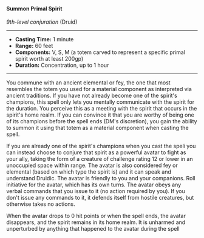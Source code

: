 #### Summon Primal Spirit
*9th-level conjuration* (Druid)
___
- **Casting Time:** 1 minute 
- **Range:** 60 feet 
- **Components:** V, S, M (a totem carved to represent a specific primal spirit worth at least 200gp) 
- **Duration:** Concentration, up to 1 hour 
---
You commune with an ancient elemental or fey, the one that most resembles the totem you used for a material component as interpreted via ancient traditions. If you have not already become one of the spirit's champions, this spell only lets you mentally communicate with the spirit for the duration. You perceive this as a meeting with the spirit that occurs in the spirit's home realm. If you can convince it that you are worthy of being one of its champions before the spell ends (DM's discretion), you gain the ability to summon it using that totem as a material component when casting the spell.

If you are already one of the spirit's champions when you cast the speli you can instead choose to conjure that spirit as a powerful avatar to fight as your ally, taking the form of a creature of challenge rating 12 or lower in an unoccupied space within range. The avatar is also considered fey or elemental (based on which type the spirit is) and it can speak and understand Druidic. The avatar is friendly to you and your companions. Roll initiative for the avatar, which has its own turns. The avatar obeys any verbal commands that you issue to 
it (no action required by you). If you don't issue any commands to it, it defends itself from hostile creatures, but otherwise takes no actions. 

When the avatar drops to 0 hit points or when the spell ends, the avatar disappears, and the spirit remains in its home realm. It is unharmed and unperturbed by anything that happened to the avatar during the spell 
